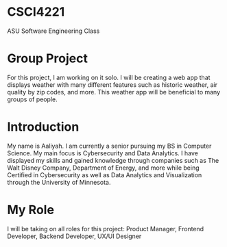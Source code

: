 # CSCI4221 
ASU Software Engineering Class

# Group Project
For this project, I am working on it solo. I will be creating a web app that displays weather with many different features such as historic weather, air quality by zip codes, and more. This weather app will be beneficial to many groups of people. 

# Introduction
My name is Aaliyah. I am currently a senior pursuing my BS in Computer Science. My main focus is Cybersecurity and Data Analytics. I have displayed my skills and gained knowledge through companies such as The Walt Disney Company, Department of Energy, and more while being Certified in Cybersecurity as well as Data Analytics and Visualization through the University of Minnesota. 

# My Role
I will be taking on all roles for this project: Product Manager, Frontend Developer, Backend Developer, UX/UI Designer
